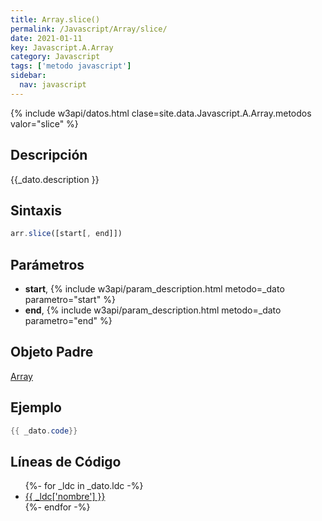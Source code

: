 ```yaml
---
title: Array.slice()
permalink: /Javascript/Array/slice/
date: 2021-01-11
key: Javascript.A.Array
category: Javascript
tags: ['metodo javascript']
sidebar: 
  nav: javascript
---
```


{% include w3api/datos.html clase=site.data.Javascript.A.Array.metodos valor="slice" %}

## Descripción
{{_dato.description }}

## Sintaxis
~~~javascript
arr.slice([start[, end]])
~~~

## Parámetros
* **start**,  {% include w3api/param_description.html metodo=_dato parametro="start" %}
* **end**,  {% include w3api/param_description.html metodo=_dato parametro="end" %}

## Objeto Padre
[Array](/Javascript/Array/)

## Ejemplo
~~~java
{{ _dato.code}}
~~~

## Líneas de Código
<ul>
{%- for _ldc in _dato.ldc -%}
   <li>
       <a href="{{_ldc['url'] }}">{{ _ldc['nombre'] }}</a>
   </li>
{%- endfor -%}
</ul>

